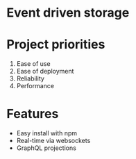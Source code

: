 # Event driven storage

# Project priorities

1. Ease of use
2. Ease of deployment
3. Reliability
4. Performance

# Features

* Easy install with npm
* Real-time via websockets
* GraphQL projections
